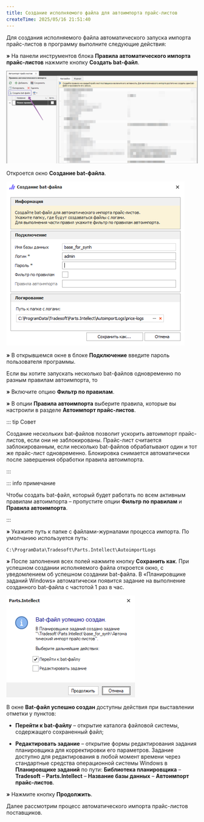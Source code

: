 ```yaml
---
title: Создание исполняемого файла для автоимпорта прайс-листов
createTime: 2025/05/16 21:51:40
---
```

Для создания исполняемого файла автоматического запуска импорта прайс-листов в программу выполните следующие действия:

**»** На панели инструментов блока **Правила автоматического импорта прайс-листов** нажмите кнопку **Создать bat-файл**. 

![](../../../../assets/work/one/sozdanie_ispolnyaemogo_fajla_d_a_p_l_1.png)

Откроется окно **Создание bat-файла**.

![](../../../../assets/work/one/sozdanie_ispolnyaemogo_fajla_d_a_p_l_2.png)

**»** В открывшемся окне в блоке **Подключение** введите пароль пользователя программы.

Если вы хотите запускать несколько bat-файлов одновременно по разным правилам автоимпорта, то

**»** Включите опцию **Фильтр по правилам**.

**»** В опции **Правила автоимпорта** выберите правила, которые вы настроили в разделе **Автоимпорт прайс-листов**.

::: tip Совет

Создание нескольких bat-файлов позволит ускорить автоимпорт прайс-листов, если они не заблокированы. Прайс-лист считается заблокированным, если несколько bat-файлов обрабатывают один и тот же прайс-лист одновременно. Блокировка снимается автоматически после завершения обработки правила автоимпорта.

:::

::: info примечание

Чтобы создать bat-файл, который будет работать по всем активным правилам автоимпорта – пропустите опции **Фильтр по правилам** и **Правила автоимпорта**.

:::

**»** Укажите путь к папке с файлами-журналами процесса импорта. По умолчанию используется путь:

```
C:\ProgramData\Tradesoft\Parts.Intellect\AutoimportLogs
```

**»** После заполнения всех полей нажмите кнопку **Сохранить как**. При успешном создании исполняемого файла откроется окно, с уведомлением об успешном создании bat-файла. В «Планировщике заданий Windows» автоматически появится задание на выполнение созданного bat-файла с частотой 1 раз в час.

![](../../../../assets/work/one/sozdanie_ispolnyaemogo_fajla_d_a_p_l_3.png)

В окне **Bat-файл успешно создан** доступны действия при выставлении отметки у пунктов:

- **Перейти к bat-файлу** – открытие каталога файловой системы, содержащего сохраненный файл;

- **Редактировать задание** – открытие формы редактирования задания планировщика для корректировки его параметров. Задание доступно для редактирования в любой момент времени через стандартные средства операционной системы Windows в **Планировщике заданий** по пути: **Библиотека планировщика** – **Tradesoft** – **Parts.Intellect** – **Название базы данных** – **Автоимпорт прайс-листов**.

**»** Нажмите кнопку **Продолжить**.

Далее рассмотрим процесс автоматического импорта прайс-листов поставщиков.